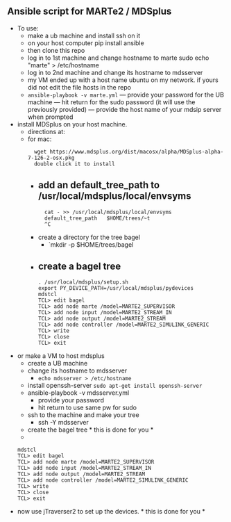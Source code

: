 ## Ansible script for MARTe2 / MDSplus
- To use:
  - make a ub machine and install ssh on it
  - on your host computer pip install ansible
  - then clone this repo
  - log in to 1st machine  and change hostname to marte
    sudo echo "marte" > /etc/hostname
  - log in to 2nd machine and change its hostname to mdsserver
  - my VM ended up with a host name ubuntu on my network. if yours did not edit the file hosts in the repo
  - `ansible-playbook -v marte.yml`
    — provide your password for the UB machine
    — hit return for the sudo password (it will use the previously provided)
    — provide the host name of your mdsip server when prompted
 - install MDSplus on your host machine.
   - directions at: 
   - for mac: 
     ```
       wget https://www.mdsplus.org/dist/macosx/alpha/MDSplus-alpha-7-126-2-osx.pkg
       double click it to install
     ```
     - add an default_tree_path to /usr/local/mdsplus/local/envsyms
       - 
        ```
          cat - >> /usr/local/mdsplus/local/envsyms
          default_tree_path   $HOME/trees/~t
          ^C
        ```
     - create a directory for the tree bagel
       - `mkdir -p $HOME/trees/bagel
     - create a bagel tree
       -
       ```
       . /usr/local/mdsplus/setup.sh
       export PY_DEVICE_PATH=/usr/local/mdsplus/pydevices
       mdstcl
       TCL> edit bagel
       TCL> add node marte /model=MARTE2_SUPERVISOR
       TCL> add node input /model=MARTE2_STREAM_IN
       TCL> add node output /model=MARTE2_STREAM
       TCL> add node controller /model=MARTE2_SIMULINK_GENERIC
       TCL> write
       TCL> close
       TCL> exit
       ``` 
- or make a VM to host mdsplus
  - create a UB machine
  - change its hostname to mdsserver
    - `echo mdsserver > /etc/hostname`
  - install openssh-server `sudo apt-get install openssh-server`
  - ansible-playbook -v mdsserver.yml
    - provide your password
    - hit return to use same pw for sudo
  - ssh to the machine and make your tree
    - ssh -Y mdsserver
  - create the bagel tree  * this is done for you *
   -
   ```
   mdstcl
   TCL> edit bagel
   TCL> add node marte /model=MARTE2_SUPERVISOR
   TCL> add node input /model=MARTE2_STREAM_IN
   TCL> add node output /model=MARTE2_STREAM
   TCL> add node controller /model=MARTE2_SIMULINK_GENERIC
   TCL> write
   TCL> close
   TCL> exit
   ```
 - now use jTraverser2 to set up the devices. * this is done for you *

